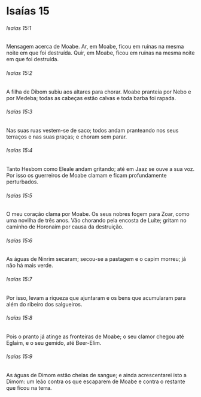 # Isaías 15

###### Isaías 15:1

Mensagem acerca de Moabe. Ar, em Moabe, ficou em ruínas na mesma noite em que foi destruída. Quir, em Moabe, ficou em ruínas na mesma noite em que foi destruída.

###### Isaías 15:2

A filha de Dibom subiu aos altares para chorar. Moabe pranteia por Nebo e por Medeba; todas as cabeças estão calvas e toda barba foi rapada.

###### Isaías 15:3

Nas suas ruas vestem-se de saco; todos andam pranteando nos seus terraços e nas suas praças; e choram sem parar.

###### Isaías 15:4

Tanto Hesbom como Eleale andam gritando; até em Jaaz se ouve a sua voz. Por isso os guerreiros de Moabe clamam e ficam profundamente perturbados.

###### Isaías 15:5

O meu coração clama por Moabe. Os seus nobres fogem para Zoar, como uma novilha de três anos. Vão chorando pela encosta de Luíte; gritam no caminho de Horonaim por causa da destruição.

###### Isaías 15:6

As águas de Ninrim secaram; secou-se a pastagem e o capim morreu; já não há mais verde.

###### Isaías 15:7

Por isso, levam a riqueza que ajuntaram e os bens que acumularam para além do ribeiro dos salgueiros.

###### Isaías 15:8

Pois o pranto já atinge as fronteiras de Moabe; o seu clamor chegou até Eglaim, e o seu gemido, até Beer-Elim.

###### Isaías 15:9

As águas de Dimom estão cheias de sangue; e ainda acrescentarei isto a Dimom: um leão contra os que escaparem de Moabe e contra o restante que ficou na terra.

